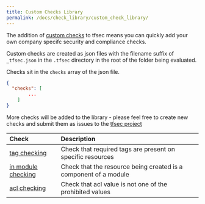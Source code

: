 ```yaml
---
title: Custom Checks Library
permalink: /docs/check_library/custom_check_library/
---
```


The addition of [custom checks](/docs/custom_checks/) to tfsec means you can quickly add your own company specifc security and compliance checks. 

Custom checks are created as json files with the filename suffix of `_tfsec.json` in the `.tfsec` directory in the root of the folder being evaluated.

Checks sit in the `checks` array of the json file.

```json
{
  "checks": [
        ...
    ]
}
```

More checks will be added to the library - please feel free to create new checks and submit them as issues to the [tfsec project](https://github.com/tfsec/tfsec/issues)

|Check|Description|
|:----|:----------|
|[tag checking](/docs/check_library/tagged)|Check that required tags are present on specific resources |
|[in module checking](/docs/check_library/in_module)|Check that the resource being created is a component of a module|
|[acl checking](/docs/check_library/acls)|Check that acl value is not one of the prohibited values|